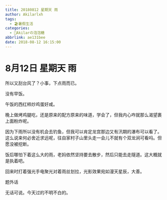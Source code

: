 ```yaml
---
title: 20180812 星期天 雨
author: Akilarlxh
tags:
  - 🏖️暑假生活
categories:
  - 🍬Akilarの泡泡糖
abbrlink: ae131bee
date: 2018-08-12 16:15:00
---
```

# 8月12日 星期天 雨

所以又刮台风了？小事，下点雨而已。

没有早饭。

午饭的西红柿炒鸡蛋好咸。

晚上做烤鸡腿吃，还是原来的配方原来的味道，学会了，但我内心咋就那么渴望裹上面粉炸呢。

因为下雨所以没有机会去钓鱼，但我可以肯定龙宫那边又有汛期的瀑布可以看了。这么说来何必舍近求远呢，往自家村子山里头走一会儿不就有个双龙涧可看吗。但愿没被挖断。

饭后哪怕下着这么大的雨，老妈依然坚持要去散步，然后只能去走隧道。这大概就是执着吧。

回来时打着强光手电聚光对着雨丝划拉，光影效果宛如漫天星辰，大善。

题外话

无话可说。今天过的不明不白的。